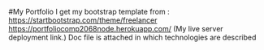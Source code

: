 #My Portfolio
I get my bootstrap template from : https://startbootstrap.com/theme/freelancer 
https://portfoliocomp2068node.herokuapp.com/ (My live server deployment link.)
Doc file is attached in which technologies are described 
